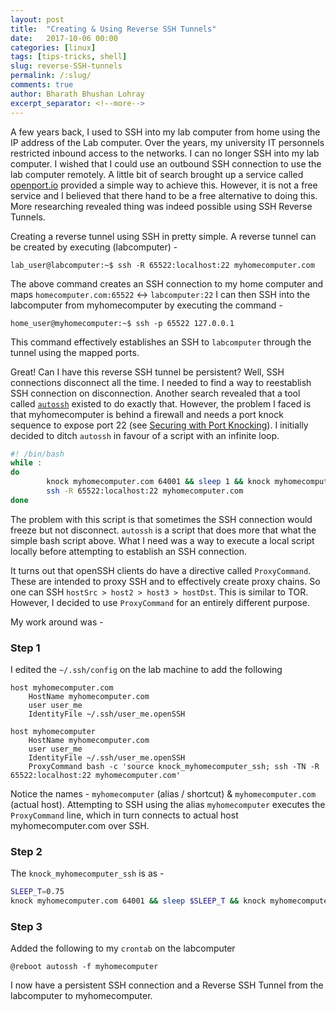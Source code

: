 ```yaml
---
layout: post
title:  "Creating & Using Reverse SSH Tunnels"
date:   2017-10-06 00:00
categories: [linux]
tags: [tips-tricks, shell]
slug: reverse-SSH-tunnels
permalink: /:slug/
comments: true
author: Bharath Bhushan Lohray
excerpt_separator: <!--more-->
---
```


A few years back, I used to SSH into my lab computer from home using the IP address of the Lab computer. Over the years, my university IT personnels restricted inbound access to the networks. I can no longer SSH into my lab computer. I wished that I could use an outbound SSH connection to use the lab computer remotely. A little bit of search brought up a service called [openport.io](https://openport.io/pricing) provided a simple way to achieve this. However, it is not a free service and I believed that there hand to be a free alternative to doing this. More researching revealed thing was indeed possible using SSH Reverse Tunnels.
<!--more-->
Creating a reverse tunnel using SSH in pretty simple. A reverse tunnel can be created by executing (labcomputer) -

```
lab_user@labcomputer:~$ ssh -R 65522:localhost:22 myhomecomputer.com
```

The above command creates an SSH connection to my home computer and maps `homecomputer.com:65522` <-> `labcomputer:22` I can then SSH into the labcomputer from myhomecomputer by executing the command -

```
home_user@myhomecomputer:~$ ssh -p 65522 127.0.0.1
```

This command effectively establishes an SSH to `labcomputer` through the tunnel using the mapped ports.

Great! Can I have this reverse SSH tunnel be persistent? Well, SSH connections disconnect all the time. I needed to find a way to reestablish SSH connection on disconnection. Another search revealed that a tool called [`autossh`](http://www.harding.motd.ca/autossh/) existed to do exactly that. However, the problem I faced is that myhomecomputer is behind a firewall and needs a port knock sequence to expose port 22 (see [Securing with Port Knocking](https://bharath.lohray.com/weblog/securing-with-port-knocking/)). I initially decided to ditch `autossh` in favour of a script with an infinite loop.

```bash
#! /bin/bash
while :
do
        knock myhomecomputer.com 64001 && sleep 1 && knock myhomecomputer.com 64002 && sleep 1 && knock myhomecomputer.com 64003 && sleep 1 && knock myhomecomputer.com 64004
        ssh -R 65522:localhost:22 myhomecomputer.com
done
```

The problem with this script is that sometimes the SSH connection would freeze but not disconnect. `autossh` is a script that does more that what the simple bash script above. What I need was a way to execute a local script locally before attempting to establish an SSH connection.

It turns out that openSSH clients do have a directive called `ProxyCommand`. These are intended to proxy SSH and to effectively create proxy chains. So one can SSH `hostSrc > host2 > host3 > hostDst`. This is similar to TOR. However, I decided to use `ProxyCommand` for an entirely different purpose.

My work around was -

### Step 1

I edited the `~/.ssh/config` on the lab machine to add the following

```
host myhomecomputer.com
    HostName myhomecomputer.com
    user user_me
    IdentityFile ~/.ssh/user_me.openSSH

host myhomecomputer
    HostName myhomecomputer.com
    user user_me
    IdentityFile ~/.ssh/user_me.openSSH
    ProxyCommand bash -c 'source knock_myhomecomputer_ssh; ssh -TN -R 65522:localhost:22 myhomecomputer.com'
```

Notice the names - `myhomecomputer` (alias / shortcut)  & `myhomecomputer.com` (actual host). Attempting to SSH using the alias `myhomecomputer` executes the `ProxyCommand` line, which in turn connects to actual host myhomecomputer.com over SSH.

### Step 2
The `knock_myhomecomputer_ssh` is as -

```bash
SLEEP_T=0.75
knock myhomecomputer.com 64001 && sleep $SLEEP_T && knock myhomecomputer.com 64002 && sleep $SLEEP_T && knock myhomecomputer.com 64003 && sleep $SLEEP_T && knock myhomecomputer.com 64004
```

### Step 3
Added the following to my `crontab` on the labcomputer

```
@reboot autossh -f myhomecomputer
```

I now have a persistent SSH connection and a Reverse SSH Tunnel from the labcomputer to myhomecomputer.
